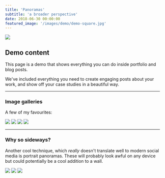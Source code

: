 ```yaml
---
title: 'Panoramas'
subtitle: 'a broader perspective'
date: 2018-06-30 00:00:00
featured_image: '/images/demo/demo-square.jpg'
---
```


![](/images/photos/panoramas/demo-panorama.jpg)

## Demo content

This page is a demo that shows everything you can do inside portfolio and blog posts.

We've included everything you need to create engaging posts about your work, and show off your case studies in a beautiful way.

---

### Image galleries

A few of my favourites:

<div class="gallery" data-columns="3">
	<img src="/images/demo/demo-portrait.jpg">
	<img src="/images/demo/demo-landscape.jpg">
	<img src="/images/demo/demo-square.jpg">
	<img src="/images/demo/demo-landscape-2.jpg">
</div>

---

### Why so sideways?

Another cool technique, which _really_ doesn't translate well to modern social media is portrait panoramas. These will probably look awful on any device but could potentially be a cool addition to a wall. 

<div class="gallery" data-columns="3">
	<img src="/images/demo/demo-portrait.jpg">
	<img src="/images/demo/demo-landscape.jpg">
	<img src="/images/demo/demo-square.jpg">
</div>
